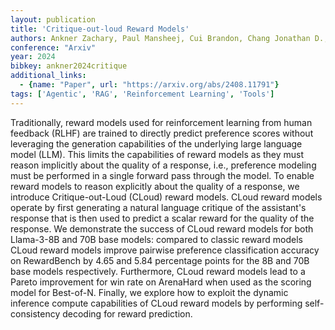 ```yaml
---
layout: publication
title: 'Critique-out-loud Reward Models'
authors: Ankner Zachary, Paul Mansheej, Cui Brandon, Chang Jonathan D., Ammanabrolu Prithviraj
conference: "Arxiv"
year: 2024
bibkey: ankner2024critique
additional_links:
  - {name: "Paper", url: "https://arxiv.org/abs/2408.11791"}
tags: ['Agentic', 'RAG', 'Reinforcement Learning', 'Tools']
---
```

Traditionally, reward models used for reinforcement learning from human feedback (RLHF) are trained to directly predict preference scores without leveraging the generation capabilities of the underlying large language model (LLM). This limits the capabilities of reward models as they must reason implicitly about the quality of a response, i.e., preference modeling must be performed in a single forward pass through the model. To enable reward models to reason explicitly about the quality of a response, we introduce Critique-out-Loud (CLoud) reward models. CLoud reward models operate by first generating a natural language critique of the assistant's response that is then used to predict a scalar reward for the quality of the response. We demonstrate the success of CLoud reward models for both Llama-3-8B and 70B base models: compared to classic reward models CLoud reward models improve pairwise preference classification accuracy on RewardBench by 4.65 and 5.84 percentage points for the 8B and 70B base models respectively. Furthermore, CLoud reward models lead to a Pareto improvement for win rate on ArenaHard when used as the scoring model for Best-of-N. Finally, we explore how to exploit the dynamic inference compute capabilities of CLoud reward models by performing self-consistency decoding for reward prediction.
